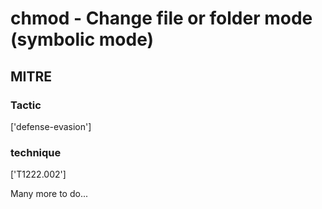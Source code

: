 # chmod - Change file or folder mode (symbolic mode)

## MITRE

### Tactic
['defense-evasion']

### technique
['T1222.002']

Many more to do...
